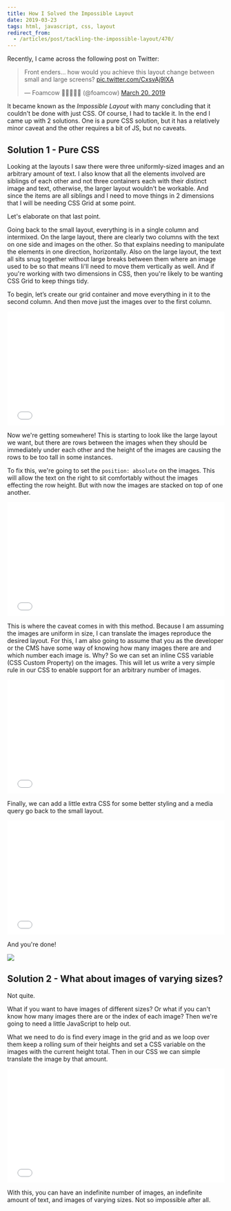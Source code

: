 ```yaml
---
title: How I Solved the Impossible Layout
date: 2019-03-23
tags: html, javascript, css, layout
redirect_from:
  - /articles/post/tackling-the-impossible-layout/470/
---
```


Recently, I came across the following post on Twitter:

<blockquote class="twitter-tweet" data-lang="en"><p lang="en" dir="ltr">Front enders… how would you achieve this layout change between small and large screens? <a href="https://t.co/CxsvAj9lXA">pic.twitter.com/CxsvAj9lXA</a></p>&mdash; Foamcow 🏴󠁧󠁢󠁷󠁬󠁳󠁿🇬🇧🇪🇺 (@foamcow) <a href="https://twitter.com/foamcow/status/1108290606458175489?ref_src=twsrc%5Etfw">March 20, 2019</a></blockquote>
<script async src="https://platform.twitter.com/widgets.js" charset="utf-8"></script>

It became known as the _Impossible Layout_ with many concluding that it couldn't be done with just CSS. Of course, I had to tackle it. In the end I came up with 2 solutions. One is a pure CSS solution, but it has a relatively minor caveat and the other requires a bit of JS, but no caveats.

## Solution 1 - Pure CSS

Looking at the layouts I saw there were three uniformly-sized images and an arbitrary amount of text. I also know that all the elements involved are siblings of each other and not three containers each with their distinct image and text, otherwise, the larger layout wouldn't be workable. And since the items are all siblings and I need to move things in 2 dimensions that I will be needing CSS Grid at some point.

Let's elaborate on that last point.

Going back to the small layout, everything is in a single column and intermixed. On the large layout, there are clearly two columns with the text on one side and images on the other. So that explains needing to manipulate the elements in one direction, horizontally. Also on the large layout, the text all sits snug together without large breaks between them where an image used to be so that means Ii'll need to move them vertically as well. And if you're working with two dimensions in CSS, then you're likely to be wanting CSS Grid to keep things tidy.

To begin, let’s create our grid container and move everything in it to the second column. And then move just the images over to the first column.

<iframe height="265" style="width: 100%;" scrolling="no" title="Impossible Layout - CSS Grid only" src="//codepen.io/arkmuntasser/embed/eXboKv/?height=265&theme-id=dark&default-tab=html,result" frameborder="no" allowtransparency="true" allowfullscreen="true">
  See the Pen <a href='https://codepen.io/arkmuntasser/pen/eXboKv/'>Impossible Layout - CSS Grid only</a> by Amir R Muntasser
  (<a href='https://codepen.io/arkmuntasser'>@arkmuntasser</a>) on <a href='https://codepen.io'>CodePen</a>.
</iframe>

Now we're getting somewhere! This is starting to look like the large layout we want, but there are rows between the images when they should be immediately under each other and the height of the images are causing the rows to be too tall in some instances.

To fix this, we're going to set the `position: absolute` on the images. This will allow the text on the right to sit comfortably without the images effecting the row height. But with now the images are stacked on top of one another.

<iframe height="265" style="width: 100%;" scrolling="no" title="Impossible Layout - CSS Grid + Absolute Positioning" src="//codepen.io/arkmuntasser/embed/MxZRZJ/?height=265&theme-id=dark&default-tab=html,result" frameborder="no" allowtransparency="true" allowfullscreen="true">
  See the Pen <a href='https://codepen.io/arkmuntasser/pen/MxZRZJ/'>Impossible Layout - CSS Grid + Absolute Positioning</a> by Amir R Muntasser
  (<a href='https://codepen.io/arkmuntasser'>@arkmuntasser</a>) on <a href='https://codepen.io'>CodePen</a>.
</iframe>

This is where the caveat comes in with this method. Because I am assuming the images are uniform in size, I can translate the images reproduce the desired layout. For this, I am also going to assume that you as the developer or the CMS have some way of knowing how many images there are and which number each image is. Why? So we can set an inline CSS variable (CSS Custom Property) on the images. This will let us write a very simple rule in our CSS to enable support for an arbitrary number of images.

<iframe height="265" style="width: 100%;" scrolling="no" title="Impossible Layout - CSS Grid only" src="//codepen.io/arkmuntasser/embed/YgdMgd/?height=265&theme-id=dark&default-tab=html,result" frameborder="no" allowtransparency="true" allowfullscreen="true">
  See the Pen <a href='https://codepen.io/arkmuntasser/pen/YgdMgd/'>Impossible Layout - CSS Grid only</a> by Amir R Muntasser
  (<a href='https://codepen.io/arkmuntasser'>@arkmuntasser</a>) on <a href='https://codepen.io'>CodePen</a>.
</iframe>

Finally, we can add a little extra CSS for some better styling and a media query go back to the small layout.

<iframe height="265" style="width: 100%;" scrolling="no" title="Impossible Layout - Final" src="//codepen.io/arkmuntasser/embed/YgdbKg/?height=265&theme-id=dark&default-tab=html,result" frameborder="no" allowtransparency="true" allowfullscreen="true">
  See the Pen <a href='https://codepen.io/arkmuntasser/pen/YgdbKg/'>Impossible Layout - Final</a> by Amir R Muntasser
  (<a href='https://codepen.io/arkmuntasser'>@arkmuntasser</a>) on <a href='https://codepen.io'>CodePen</a>.
</iframe>

And you're done!

![](https://cdn.glitch.com/2caac55b-1244-4a5a-9e9c-6389d180ccf7%2Ftenor.gif?1553317759077)

## Solution 2 - What about images of varying sizes?

Not quite.

What if you want to have images of different sizes? Or what if you can't know how many images there are or the index of each image? Then we're going to need a little JavaScript to help out.

What we need to do is find every image in the grid and as we loop over them keep a rolling sum of their heights and set a CSS variable on the images with the current height total. Then in our CSS we can simple translate the image by that amount.

<iframe height="265" style="width: 100%;" scrolling="no" title="Impossible Layout - Solved!" src="//codepen.io/arkmuntasser/embed/PLXvWP/?height=265&theme-id=dark&default-tab=html,result" frameborder="no" allowtransparency="true" allowfullscreen="true">
  See the Pen <a href='https://codepen.io/arkmuntasser/pen/PLXvWP/'>Impossible Layout - Solved!</a> by Amir R Muntasser
  (<a href='https://codepen.io/arkmuntasser'>@arkmuntasser</a>) on <a href='https://codepen.io'>CodePen</a>.
</iframe>

With this, you can have an indefinite number of images, an indefinite amount of text, and images of varying sizes. Not so impossible after all.
